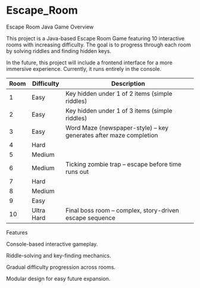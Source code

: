# Escape_Room
Escape Room Java Game
Overview

This project is a Java-based Escape Room Game featuring 10 interactive rooms with increasing difficulty.
The goal is to progress through each room by solving riddles and finding hidden keys.

In the future, this project will include a frontend interface for a more immersive experience.
Currently, it runs entirely in the console.

| Room | Difficulty | Description                                                       |
| ---- | ---------- | ----------------------------------------------------------------- |
| 1    | Easy       | Key hidden under 1 of 2 items (simple riddles)                    |
| 2    | Easy       | Key hidden under 1 of 3 items (simple riddles)                    |
| 3    | Easy       | Word Maze (newspaper-style) – key generates after maze completion |
| 4    | Hard       |                                                                   |
| 5    | Medium     |                                                                   |
| 6    | Medium     | Ticking zombie trap – escape before time runs out                 |
| 7    | Hard       |                                                                   |
| 8    | Medium     |                                                                   |
| 9    | Easy       |                                                                   |
| 10   | Ultra Hard | Final boss room – complex, story-driven escape sequence           |

Features

Console-based interactive gameplay.

Riddle-solving and key-finding mechanics.

Gradual difficulty progression across rooms.

Modular design for easy future expansion.